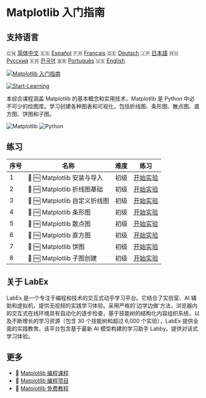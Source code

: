 # Matplotlib 入门指南

## 支持语言

🇨🇳 [简体中文](README_zh.md) 🇪🇸 [Español](README_es.md) 🇫🇷 [Français](README_fr.md) 🇩🇪 [Deutsch](README_de.md) 🇯🇵 [日本語](README_ja.md) 🇷🇺 [Русский](README_ru.md) 🇰🇷 [한국어](README_ko.md) 🇧🇷 [Português](README_pt.md) 🇺🇸 [English](README.md) 

[![Matplotlib 入门指南](https://cover-creator.labex.io/matplotlib-for-beginners.png?lang=zh)](https://labex.io/zh/courses/matplotlib-for-beginners)

[![Start-Learning](https://img.shields.io/badge/Start-Learning-whitesmoke?style=for-the-badge)](https://labex.io/zh/courses/matplotlib-for-beginners)

本综合课程涵盖 Matplotlib 的基本概念和实用技术，Matplotlib 是 Python 中必不可少的绘图库。学习创建各种图表和可视化，包括折线图、条形图、散点图、直方图、饼图和子图。

![Matplotlib](https://img.shields.io/badge/Matplotlib-whitesmoke?style=for-the-badge&logo=matplotlib)
![Python](https://img.shields.io/badge/Python-whitesmoke?style=for-the-badge&logo=python)


## 练习

|   序号 | 名称                          | 难度   | 练习                                                                                                                      |
|--------|-------------------------------|--------|---------------------------------------------------------------------------------------------------------------------------|
|      1 | 📖 🆓 Matplotlib 安装与导入   | 初级   | <a target='_blank' href='https://labex.io/zh/tutorials/matplotlib-matplotlib-installation-and-import-596567'>开始实验</a> |
|      2 | 📖 🆓 Matplotlib 折线图基础   | 初级   | <a target='_blank' href='https://labex.io/zh/tutorials/matplotlib-matplotlib-basic-line-plots-596564'>开始实验</a>        |
|      3 | 📖 🆓 Matplotlib 自定义折线图 | 初级   | <a target='_blank' href='https://labex.io/zh/tutorials/matplotlib-matplotlib-customizing-line-plots-596565'>开始实验</a>  |
|      4 | 📖 🆓 Matplotlib 条形图       | 初级   | <a target='_blank' href='https://labex.io/zh/tutorials/matplotlib-matplotlib-bar-charts-596563'>开始实验</a>              |
|      5 | 📖 🆓 Matplotlib 散点图       | 初级   | <a target='_blank' href='https://labex.io/zh/tutorials/matplotlib-matplotlib-scatter-plots-596569'>开始实验</a>           |
|      6 | 📖 🆓 Matplotlib 直方图       | 初级   | <a target='_blank' href='https://labex.io/zh/tutorials/matplotlib-matplotlib-histograms-596566'>开始实验</a>              |
|      7 | 📖 🆓 Matplotlib 饼图         | 初级   | <a target='_blank' href='https://labex.io/zh/tutorials/matplotlib-matplotlib-pie-charts-596568'>开始实验</a>              |
|      8 | 📖 🆓 Matplotlib 子图创建     | 初级   | <a target='_blank' href='https://labex.io/zh/tutorials/matplotlib-matplotlib-subplots-creation-596570'>开始实验</a>       |

## 关于 LabEx

LabEx 是一个专注于编程和技术的交互式动手学习平台。它结合了实验室、AI 辅助和虚拟机，提供无视频的实践学习体验。采用严格的'边学边做'方法，浏览器内的交互式在线环境具有自动化的逐步检查，基于技能树的结构化内容组织系统，以及不断增长的学习资源（包含 30 个技能树和超过 6,000 个实验），LabEx 提供全面的实践教育。该平台包含基于最新 AI 模型构建的学习助手 Labby，提供对话式学习体验。

## 更多

- 🔗 [Matplotlib 编程课程](https://github.com/labex-labs/awesome-programming-courses)
- 🔗 [Matplotlib 编程项目](https://github.com/labex-labs/awesome-programming-projects)
- 🔗 [Matplotlib 免费教程](https://github.com/labex-labs/matplotlib-free-tutorials)

